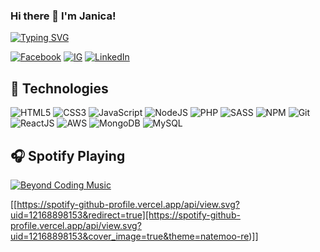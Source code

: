 ### Hi there 👋 I'm Janica!
[![Typing SVG](https://readme-typing-svg.herokuapp.com?lines=Nice+to+meet+you!;I'm+a+Full+Stack+Developer;Taking+up+Master+of+Business+%26+Science+degree;at+Rutgers+University;and+I'm+a+Entrepreneur)](https://git.io/typing-svg)

[![Facebook](https://img.shields.io/badge/Facebook-%231877F2.svg?&style=flat-square&logo=facebook&logoColor=white)](https://www.facebook.com/jlimpin613/) [![IG](https://img.shields.io/badge/Instagram-%23E1306C.svg?&style=flat-square&logo=instagram&logoColor=white)](https://www.instagram.com/janica_dino/) [![LinkedIn](https://img.shields.io/badge/LinkedIn-%230077B5.svg?&style=flat-square&logo=linkedin&logoColor=white)](https://www.linkedin.com/in/janica-dino-58a3a71a1/)
## 🔧 Technologies
![HTML5](https://img.icons8.com/color/30/html-5.png)
![CSS3](https://img.icons8.com/color/30/css3.png)
![JavaScript](https://img.icons8.com/color/30/javascript.png)
![NodeJS](https://img.icons8.com/color/30/nodejs.png)
![PHP](https://img.icons8.com/color/30/php.png)
![SASS](https://img.icons8.com/color/30/sass.png)
![NPM](https://img.icons8.com/color/30/npm.png)
![Git](https://img.icons8.com/color/30/git.png)
![ReactJS](https://img.icons8.com/color/30/react-native.png)
![AWS](https://img.icons8.com/color/30/000000/amazon-web-services.png)
![MongoDB](https://img.icons8.com/color/30/000000/mongodb.png)
![MySQL](https://img.icons8.com/color/30/000000/mysql-logo.png)

## 🎧 Spotify Playing

[![Beyond Coding Music](https://img.shields.io/badge/Beyond%20Coding-%231DB954.svg?&style=flat-square&logo=spotify&logoColor=white)](https://open.spotify.com/playlist/0zM94RfkhhsKk2oxXBSPsZ)

[[https://spotify-github-profile.vercel.app/api/view.svg?uid=12168898153&redirect=true][https://spotify-github-profile.vercel.app/api/view.svg?uid=12168898153&cover_image=true&theme=natemoo-re)]]


<!--
**jdino613/jdino613** is a ✨ _special_ ✨ repository because its `README.md` (this file) appears on your GitHub profile.

Here are some ideas to get you started:

- 🔭 I’m currently working on ...
- 🌱 I’m currently learning ...
- 👯 I’m looking to collaborate on ...
- 🤔 I’m looking for help with ...
- 💬 Ask me about ...
- 📫 How to reach me: ...
- 😄 Pronouns: ...
- ⚡ Fun fact: ...
-->